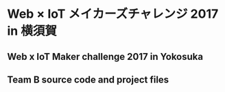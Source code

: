 # Web × IoT メイカーズチャレンジ 2017 in 横須賀
## Web x IoT Maker challenge 2017 in Yokosuka
## Team B source code and project files
